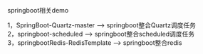 springboot相关demo</br>

1，SpringBoot-Quartz-master —> springboot整合Quartz调度任务</br>
2，springboot-scheduled —> springboot整合scheduled调度任务</br>
3，springbootRedis-RedisTemplate —> springboot整合redis</br>

